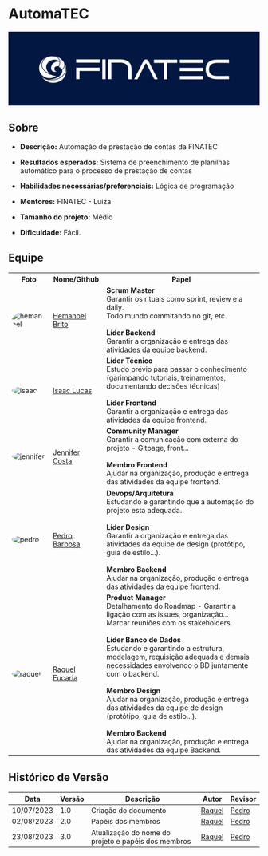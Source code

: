 # AutomaTEC
![logo-finatec](assets/../planejamento/assets/logo.png)

## Sobre
- **Descrição:** Automação de prestação de contas da FINATEC

- **Resultados esperados:** Sistema de preenchimento de planilhas automático para o processo de prestação de contas

- **Habilidades necessárias/preferenciais:** Lógica de programação

- **Mentores:** FINATEC - Luíza

- **Tamanho do projeto:**  Médio

- **Dificuldade:** Fácil.

## Equipe
<div>
    <table>
    <tr>
        <th>Foto</th>
        <th>Nome/Github</th>
        <th>Papel</th>
    </tr>
    <tr>
        <td><img alt="hemanoel" src="https://avatars.githubusercontent.com/u/88113694?v=4" style="border-radius:50%" width="50"></td>
        <td><a href="https://github.com/hemanoelbritoF">Hemanoel Brito</a></td>
        <td><b>Scrum Master</b><br>Garantir os rituais como sprint, review e a daily. <br>Todo mundo commitando no git, etc.<br><br><b>Líder Backend</b><br> Garantir a organização e entrega das atividades da equipe backend.</td>
    </tr>
    <tr>
        <td><img alt="isaac" src="https://avatars.githubusercontent.com/u/90662483?v=4" style="border-radius:50%" width="50"></td>
        <td><a href="https://github.com/IsaacLusca">Isaac Lucas</a></td>
        <td><b>Líder Técnico</b><br>Estudo prévio para passar o conhecimento (garimpando tutoriais, treinamentos, documentando decisões técnicas)<br><br><b>Líder Frontend</b><br> Garantir a organização e entrega das atividades da equipe frontend.<br></td>
    </tr>
    <tr>
        <td><img alt="jennifer" src="https://avatars.githubusercontent.com/u/120498502?v=4" style="border-radius:50%" width="50"></td>
        <td><a href="https://github.com/cansancaojennifer">Jennifer Costa</a></td>
        <td><b>Community Manager</b><br>Garantir a comunicação com externa do projeto - Gitpage, front...<br><br><b>Membro Frontend</b><br> Ajudar na organização, produção e entrega das atividades da equipe frontend.</td>
    </tr>
    <tr>
        <td><img alt="pedro" src="https://avatars.githubusercontent.com/u/78980796?v=4" style="border-radius:50%" width="50"></td>
        <td><a href="https://github.com/pedrobarbosaocb">Pedro Barbosa</a></td>
        <td><b>Devops/Arquitetura</b><br>Estudando e garantindo que a automação do projeto esta adequada.<br><br><b>Líder Design</b><br> Garantir a organização e entrega das atividades da equipe de design (protótipo, guia de estilo...).<br><br><b>Membro Backend</b><br> Ajudar na organização, produção e entrega das atividades da equipe frontend. </td> 
    </tr>
    <tr>
        <td><img alt="raquel" src="https://avatars.githubusercontent.com/u/81540491?v=4" style="border-radius:50%" width="50"></td>
        <td><a href="https://github.com/raqueleucaria">Raquel Eucaria</a></td>
        <td><b>Product Manager</b><br>Detalhamento do Roadmap - Garantir a ligação com as issues, organização...<br>Marcar reuniões com os stakeholders. <br><br><b>Líder Banco de Dados</b><br> Estudando e garantindo a estrutura, modelagem, requisição adequada e demais necessidades envolvendo o BD juntamente com o backend. <br><br><b>Membro Design</b><br> Ajudar na organização, produção e entrega das atividades da equipe de design (protótipo, guia de estilo...). <br><br><b>Membro Backend</b><br> Ajudar na organização, produção e entrega das atividades da equipe Backend.</td>
    </tr>
    </table>
</div>




## Histórico de Versão

| Data | Versão | Descrição |  Autor   |   Revisor  |
| ---- | ------ | ----------| ------- | --------- |
| 10/07/2023 |       1.0   | Criação do documento | [Raquel](https://github.com/raqueleucaria) | [Pedro](https://github.com/pedrobarbosaocb) |
| 02/08/2023 |       2.0   | Papéis dos membros | [Raquel](https://github.com/raqueleucaria) | [Pedro](https://github.com/pedrobarbosaocb) |
| 23/08/2023 |       3.0   | Atualização do nome do projeto e papéis dos membros | [Raquel](https://github.com/raqueleucaria) | [Pedro](https://github.com/pedrobarbosaocb) |


